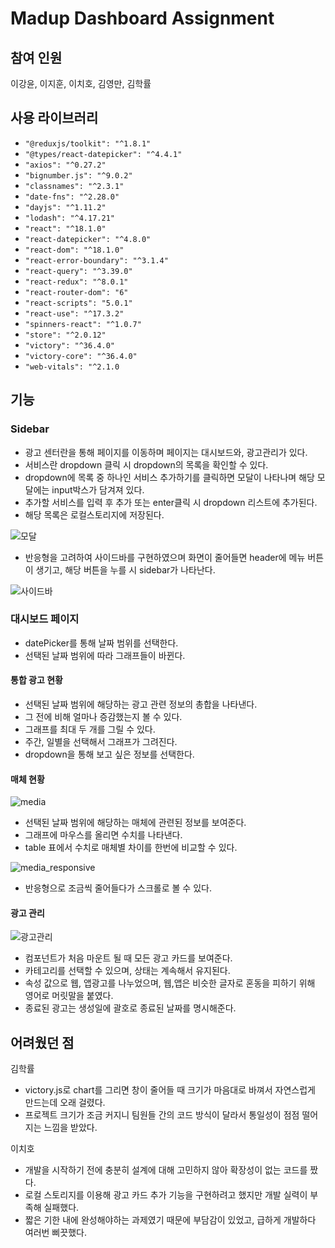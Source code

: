 # Madup Dashboard Assignment
## 참여 인원
이강윤, 이지훈, 이치호, 김영만, 김학률
## 사용 라이브러리
- `"@reduxjs/toolkit": "^1.8.1"`
- `"@types/react-datepicker": "^4.4.1"`
- `"axios": "^0.27.2"`
- `"bignumber.js": "^9.0.2"`
- `"classnames": "^2.3.1"`
- `"date-fns": "^2.28.0"`
- `"dayjs": "^1.11.2"`
- `"lodash": "^4.17.21"`
- `"react": "^18.1.0"`
- `"react-datepicker": "^4.8.0"`
- `"react-dom": "^18.1.0"`
- `"react-error-boundary": "^3.1.4"`
- `"react-query": "^3.39.0"`
- `"react-redux": "^8.0.1"`
- `"react-router-dom": "6"`
- `"react-scripts": "5.0.1"`
- `"react-use": "^17.3.2"`
- `"spinners-react": "^1.0.7"`
- `"store": "^2.0.12"`
- `"victory": "^36.4.0"`
- `"victory-core": "^36.4.0"`
- `"web-vitals": "^2.1.0`

## 기능
### Sidebar
- 광고 센터란을 통해 페이지를 이동하며 페이지는 대시보드와, 광고관리가 있다.
- 서비스란 dropdown 클릭 시 dropdown의 목록을 확인할 수 있다.
- dropdown에 목록 중 하나인 서비스 추가하기를 클릭하면 모달이 나타나며 해당 모달에는 input박스가 담겨져 있다.
- 추가할 서비스를 입력 후 추가 또는 enter클릭 시 dropdown 리스트에 추가된다.
- 해당 목록은 로컬스토리지에 저장된다.

![모달](https://user-images.githubusercontent.com/65527334/170379448-c2e52d41-3da3-48d3-8f8b-58f680698f47.gif)

- 반응형을 고려하여 사이드바를 구현하였으며 화면이 줄어들면 header에 메뉴 버튼이 생기고, 해당 버튼을 누를 시 sidebar가 나타난다.

![사이드바](https://user-images.githubusercontent.com/65527334/170376704-58629c5a-cd21-4193-8bfa-0f8789aca389.gif)

### 대시보드 페이지
- datePicker를 통해 날짜 범위를 선택한다.
- 선택된 날짜 범위에 따라 그래프들이 바뀐다.

#### 통합 광고 현황
- 선택된 날짜 범위에 해당하는 광고 관련 정보의 총합을 나타낸다.
- 그 전에 비해 얼마나 증감했는지 볼 수 있다.
- 그래프를 최대 두 개를 그릴 수 있다.
- 주간, 일별을 선택해서 그래프가 그려진다.
- dropdown을 통해 보고 싶은 정보를 선택한다.

#### 매체 현황
![media](https://user-images.githubusercontent.com/52916848/170358772-eab322e6-b60c-47de-9edd-df069699acd5.gif)
- 선택된 날짜 범위에 해당하는 매체에 관련된 정보를 보여준다.
- 그래프에 마우스를 올리면 수치를 나타낸다.
- table 표에서 수치로 매체별 차이를 한번에 비교할 수 있다.

![media_responsive](https://user-images.githubusercontent.com/52916848/170389531-6b36292a-db42-4b61-a476-1eb79317b35c.gif)
- 반응형으로 조금씩 줄어들다가 스크롤로 볼 수 있다.

#### 광고 관리
![광고관리](https://user-images.githubusercontent.com/87627359/170386133-4fc7bf3e-e2c7-4a01-9005-6bd2f2a1c340.gif)
- 컴포넌트가 처음 마운트 될 때 모든 광고 카드를 보여준다.
- 카테고리를 선택할 수 있으며, 상태는 계속해서 유지된다.
- 속성 값으로 웹, 앱광고를 나누었으며, 웹,앱은 비슷한 글자로 혼동을 피하기 위해 영어로 머릿말을 붙였다.
- 종료된 광고는 생성일에 괄호로 종료된 날짜를 명시해준다.


## 어려웠던 점

김학률
- victory.js로 chart를 그리면 창이 줄어들 때 크기가 마음대로 바껴서 자연스럽게 만드는데 오래 걸렸다.
- 프로젝트 크기가 조금 커지니 팀원들 간의 코드 방식이 달라서 통일성이 점점 떨어지는 느낌을 받았다.

이치호
- 개발을 시작하기 전에 충분히 설계에 대해 고민하지 않아 확장성이 없는 코드를 짰다.
- 로컬 스토리지를 이용해 광고 카드 추가 기능을 구현하려고 했지만 개발 실력이 부족해 실패했다.
- 짧은 기한 내에 완성해야하는 과제였기 때문에 부담감이 있었고, 급하게 개발하다 여러번 삐끗했다.
